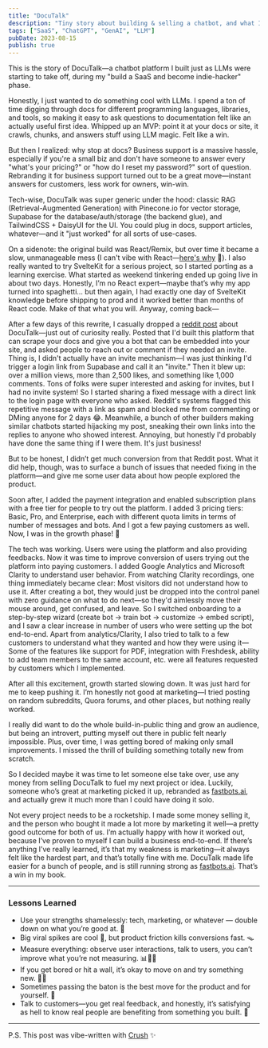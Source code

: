 ```yaml
---
title: "DocuTalk"
description: "Tiny story about building & selling a chatbot, and what I learned."
tags: ["SaaS", "ChatGPT", "GenAI", "LLM"]
pubDate: 2023-08-15
publish: true
---
```


This is the story of DocuTalk—a chatbot platform I built just as LLMs were starting to take off, during my "build a SaaS and become indie-hacker" phase.

Honestly, I just wanted to do something cool with LLMs. I spend a ton of time digging through docs for different programming languages, libraries, and tools, so making it easy to ask questions to documentation felt like an actually useful first idea. Whipped up an MVP: point it at your docs or site, it crawls, chunks, and answers stuff using LLM magic. Felt like a win.

But then I realized: why stop at docs? Business support is a massive hassle, especially if you're a small biz and don't have someone to answer every "what's your pricing?" or "how do I reset my password?" sort of question. Rebranding it for business support turned out to be a great move—instant answers for customers, less work for owners, win-win.

Tech-wise, DocuTalk was super generic under the hood: classic RAG (Retrieval-Augmented Generation) with Pinecone.io for vector storage, Supabase for the database/auth/storage (the backend glue), and TailwindCSS + DaisyUI for the UI. You could plug in docs, support articles, whatever—and it "just worked" for all sorts of use-cases.

On a sidenote: the original build was React/Remix, but over time it became a slow, unmanageable mess (I can't vibe with React—[here's why](https://youtu.be/HyWYpM_S-2c?si=4xVzjAHVb5zlt1Vg) 🤣). I also really wanted to try SvelteKit for a serious project, so I started porting as a learning exercise. What started as weekend tinkering ended up going live in about two days. Honestly, I’m no React expert—maybe that’s why my app turned into spaghetti... but then again, I had exactly one day of SvelteKit knowledge before shipping to prod and it worked better than months of React code. Make of that what you will. Anyway, coming back—

After a few days of this rewrite, I casually dropped a [reddit post](https://www.reddit.com/r/ChatGPT/comments/12n2hso/building_a_tool_to_create_ai_chatbots_with_your/) about DocuTalk—just out of curiosity really. Posted that I'd built this platform that can scrape your docs and give you a bot that can be embedded into your site, and asked people to reach out or comment if they needed an invite. Thing is, I didn't actually have an invite mechanism—I was just thinking I'd trigger a login link from Supabase and call it an "invite." Then it blew up: over a million views, more than 2,500 likes, and something like 1,000 comments. Tons of folks were super interested and asking for invites, but I had no invite system! So I started sharing a fixed message with a direct link to the login page with everyone who asked. Reddit's systems flagged this repetitive message with a link as spam and blocked me from commenting or DMing anyone for 2 days 😂. Meanwhile, a bunch of other builders making similar chatbots started hijacking my post, sneaking their own links into the replies to anyone who showed interest. Annoying, but honestly I'd probably have done the same thing if I were them. It's just business!

But to be honest, I didn’t get much conversion from that Reddit post. What it did help, though, was to surface a bunch of issues that needed fixing in the platform—and give me some user data about how people explored the product.

Soon after, I added the payment integration and enabled subscription plans with a free tier for people to try out the platform. I added 3 pricing tiers: Basic, Pro, and Enterprise, each with different quota limits in terms of number of messages and bots. And I got a few paying customers as well. Now, I was in the growth phase! 🚀

The tech was working. Users were using the platform and also providing feedbacks. Now it was time to improve conversion of users trying out the platform into paying customers. I added Google Analytics and Microsoft Clarity to understand user behavior. From watching Clarity recordings, one thing immediately became clear: Most visitors did not understand how to use it. After creating a bot, they would just be dropped into the control panel with zero guidance on what to do next—so they'd aimlessly move their mouse around, get confused, and leave. So I switched onboarding to a step-by-step wizard (create bot → train bot → customize → embed script), and I saw a clear increase in number of users who were setting up the bot end-to-end. Apart from analytics/Clarity, I also tried to talk to a few customers to understand what they wanted and how they were using it—Some of the features like support for PDF, integration with Freshdesk, ability to add team members to the same account, etc. were all features requested by customers which I implemented.

After all this excitement, growth started slowing down. It was just hard for me to keep pushing it. I’m honestly not good at marketing—I tried posting on random subreddits, Quora forums, and other places, but nothing really worked.

I really did want to do the whole build-in-public thing and grow an audience, but being an introvert, putting myself out there in public felt nearly impossible. Plus, over time, I was getting bored of making only small improvements. I missed the thrill of building something totally new from scratch.

So I decided maybe it was time to let someone else take over, use any money from selling DocuTalk to fuel my next project or idea. Luckily, someone who’s great at marketing picked it up, rebranded as [fastbots.ai](https://fastbots.ai), and actually grew it much more than I could have doing it solo.

Not every project needs to be a rocketship. I made some money selling it, and the person who bought it made a lot more by marketing it well—a pretty good outcome for both of us. I’m actually happy with how it worked out, because I’ve proven to myself I can build a business end-to-end. If there’s anything I’ve really learned, it’s that my weakness is marketing—it always felt like the hardest part, and that’s totally fine with me. DocuTalk made life easier for a bunch of people, and is still running strong as [fastbots.ai](https://fastbots.ai). That’s a win in my book.

---

### Lessons Learned

- Use your strengths shamelessly: tech, marketing, or whatever — double down on what you’re good at. 💪
- Big viral spikes are cool 🚀, but product friction kills conversions fast. 🪤
- Measure everything: observe user interactions, talk to users, you can’t improve what you’re not measuring. 📊🕵️‍♂️
- If you get bored or hit a wall, it’s okay to move on and try something new. 🏃‍♂️
- Sometimes passing the baton is the best move for the product and for yourself. 🏅
- Talk to customers—you get real feedback, and honestly, it’s satisfying as hell to know real people are benefiting from something you built. 💬

---

P.S. This post was vibe-written with [Crush](https://github.com/charmbracelet/crush) ✨
